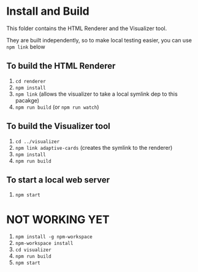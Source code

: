 # Install and Build

This folder contains the HTML Renderer and the Visualizer tool. 

They are built independently, so to make local testing easier, you can use `npm link` below

## To build the HTML Renderer

1. `cd renderer`
1. `npm install`
1. `npm link` (allows the visualizer to take a local symlink dep to this pacakge)
1. `npm run build` (or `npm run watch`)

## To build the Visualizer tool

1. `cd ../visualizer`
1. `npm link adaptive-cards` (creates the symlink to the renderer)
1. `npm install`
1. `npm run build`

## To start a local web server
1. `npm start`




# NOT WORKING YET
1. `npm install -g npm-workspace`
1. `npm-workspace install`
1. `cd visualizer`
1. `npm run build`
1. `npm start`